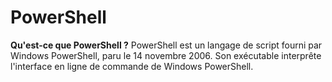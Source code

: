 # PowerShell
**Qu'est-ce que PowerShell ?**
PowerShell est un langage de script fourni par Windows PowerShell, paru le 14 novembre 2006. Son exécutable interprête l'interface en ligne de commande de Windows PowerShell.
